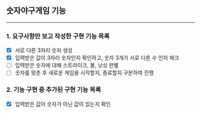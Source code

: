 ## 숫자야구게임 기능

---
### 1. 요구사항만 보고 작성한 구현 기능 목록 
- [x] 서로 다른 3자리 숫자 생성 
- [x] 입력받은 값이 3자리 숫자인지 확인하고, 숫자 3개가 서로 다른 수 인지 체크
- [ ] 입력받은 숫자에 대해 스트라이크, 볼, 낫싱 판별
- [ ] 숫자를 맞춘 후 새로운 게임을 시작할지, 종료할지 구분하여 진행

### 2. 기능 구현 중 추가된 구현 기능 목록
- [x] 입력받은 값이 숫자가 아닌 값이 있는지 확인